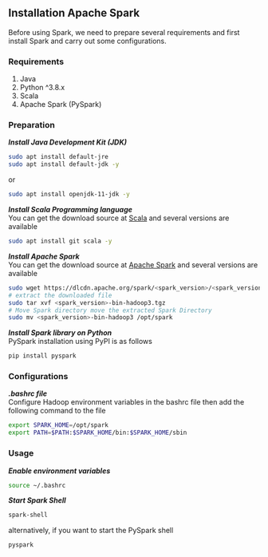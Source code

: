 ## Installation Apache Spark
Before using Spark, we need to prepare several requirements and first install Spark and carry out some configurations.

### Requirements

1. Java
2. Python ^3.8.x
3. Scala
4. Apache Spark (PySpark)

### Preparation
***Install Java Development Kit (JDK)***
```bash
sudo apt install default-jre
sudo apt install default-jdk -y
```
or
```bash
sudo apt install openjdk-11-jdk -y
```
***Install Scala Programming language***\
You can get the download source at [Scala](https://www.scala-lang.org/download/) and several versions are available
```bash
sudo apt install git scala -y
```
***Install Apache Spark***\
You can get the download source at [Apache Spark](https://spark.apache.org/downloads.html) and several versions are available
```bash
sudo wget https://dlcdn.apache.org/spark/<spark_version>/<spark_version>-bin-hadoop3.tgz
# extract the downloaded file
sudo tar xvf <spark_version>-bin-hadoop3.tgz
# Move Spark directory move the extracted Spark Directory
sudo mv <spark_version>-bin-hadoop3 /opt/spark
```
***Install Spark library on Python***\
PySpark installation using PyPI is as follows
```bash
pip install pyspark
```

### Configurations
***.bashrc file***\
Configure Hadoop environment variables in the bashrc file then add the following command to the file
```bash
export SPARK_HOME=/opt/spark
export PATH=$PATH:$SPARK_HOME/bin:$SPARK_HOME/sbin
```

### Usage
***Enable environment variables***
```bash
source ~/.bashrc
```
***Start Spark Shell***
```bash
spark-shell
```
alternatively, if you want to start the PySpark shell
```bash
pyspark
```
